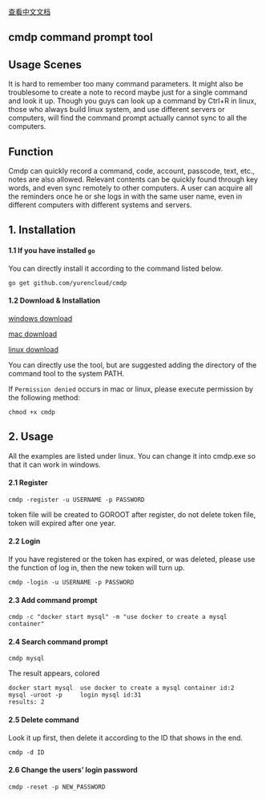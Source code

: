 [查看中文文档](https://github.com/yurencloud/cmdp/blob/master/README-zh.md)
## cmdp command prompt tool

## Usage Scenes

It is hard to remember too many command parameters. It might also be troublesome
to create a note to record maybe just for a single command and look it up. Though
you guys can look up a command by Ctrl+R in linux, those who always build linux
system, and use different servers or computers, will find the command prompt
actually cannot sync to all the computers.

## Function
Cmdp can quickly record a command, code, account, passcode, text, etc., notes are
also allowed. Relevant contents can be quickly found through key words, and even
sync remotely to other computers. A user can acquire all the reminders once he or
she logs in with the same user name, even in different computers with different
systems and servers.

## 1. Installation
#### 1.1 If you have installed `go`
You can directly install it according to the command listed below.
~~~
go get github.com/yurencloud/cmdp
~~~

#### 1.2 Download & Installation

[windows download](https://github.com/yurencloud/cmdp/raw/master/windows/cmdp.exe)

[mac download](https://github.com/yurencloud/cmdp/raw/master/mac/cmdp)

[linux download](https://github.com/yurencloud/cmdp/raw/master/linux/cmdp)

You can directly use the tool, but are suggested adding the directory of the command tool to the system PATH.

If `Permission denied` occurs in mac or linux, please execute permission by the following method:
~~~
chmod +x cmdp
~~~

## 2. Usage
All the examples are listed under linux. You can change it into cmdp.exe so that it can work in windows.

#### 2.1 Register
~~~
cmdp -register -u USERNAME -p PASSWORD
~~~
token file will be created to GOROOT after register, do not delete token file, token will expired after one year.
#### 2.2 Login
If you have registered or the token has expired, or was deleted, please use the function of log in, then the new token will turn up.
~~~
cmdp -login -u USERNAME -p PASSWORD
~~~
#### 2.3 Add command prompt
~~~
cmdp -c "docker start mysql" -m "use docker to create a mysql container"
~~~
#### 2.4 Search command prompt
~~~
cmdp mysql
~~~
The result appears, colored
~~~
docker start mysql  use docker to create a mysql container id:2
mysql -uroot -p     login mysql id:31
results: 2
~~~

#### 2.5 Delete command
Look it up first, then delete it according to the ID that shows in the end.
~~~
cmdp -d ID
~~~

#### 2.6 Change the users’ login password
~~~
cmdp -reset -p NEW_PASSWORD
~~~

